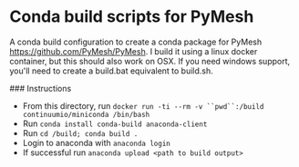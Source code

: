 # Conda build scripts for PyMesh

A conda build configuration to create a conda package for PyMesh https://github.com/PyMesh/PyMesh. I build it using a linux docker container, but this should also work on OSX. If you need windows support, you'll need to create a build.bat equivalent to build.sh.

### Instructions

* From this directory, run `docker run -ti --rm -v ``pwd``:/build continuumio/miniconda /bin/bash`
* Run `conda install conda-build anaconda-client`
* Run `cd /build; conda build .`
* Login to anaconda with `anaconda login`
* If successful run `anaconda upload <path to build output>`

